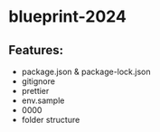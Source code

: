 # blueprint-2024

## Features:

* package.json & package-lock.json
* gitignore
* prettier
* env.sample
* 0000
* folder structure
